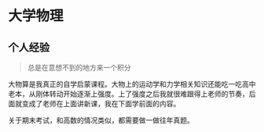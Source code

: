 # 大学物理
## 个人经验
> 总是在意想不到的地方来一个积分

大物算是我真正的自学启蒙课程。大物上的运动学和力学相关知识还能吃一吃高中老本，从刚体转动开始逐渐上强度。上了强度之后我就很难跟得上老师的节奏，后面就变成了老师在上面讲新课，我在下面学前面的内容。

关于期末考试，和高数的情况类似，都需要做一做往年真题。